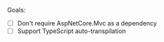 ﻿

Goals:
 - [ ] Don't require AspNetCore.Mvc as a dependency
 - [ ] Support TypeScript auto-transpilation